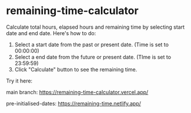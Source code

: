 # remaining-time-calculator
Calculate total hours, elapsed hours and remaining time by selecting start date and end date. Here's how to do:
1. Select a start date from the past or present date. (Time is set to 00:00:00)
2. Select a end date from the future or present date. (TIme is set to 23:59:59)
3. Click "Calculate" button to see the remaining time.

Try it here:

main branch: https://remaining-time-calculator.vercel.app/

pre-initialised-dates: https://remaining-time.netlify.app/
